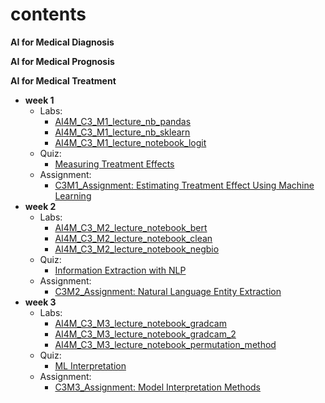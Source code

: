 # contents

**AI for Medical Diagnosis**

**AI for Medical Prognosis**

**AI for Medical Treatment**

- **week 1**
  - Labs:
    - [AI4M_C3_M1_lecture_nb_pandas](https://nbviewer.jupyter.org/github/zonghui0228/coursera-learning/blob/master/AI%20for%20Medicine%20Specialization/AI%20for%20Medical%20Treatment/Week%201/AI4M_C3_M1_lecture_nb_pandas.ipynb)
    - [AI4M_C3_M1_lecture_nb_sklearn](https://nbviewer.jupyter.org/github/zonghui0228/coursera-learning/blob/master/AI%20for%20Medicine%20Specialization/AI%20for%20Medical%20Treatment/Week%201/AI4M_C3_M1_lecture_nb_sklearn.ipynb)
    - [AI4M_C3_M1_lecture_notebook_logit](https://nbviewer.jupyter.org/github/zonghui0228/coursera-learning/blob/master/AI%20for%20Medicine%20Specialization/AI%20for%20Medical%20Treatment/Week%201/AI4M_C3_M1_lecture_notebook_logit.ipynb)
  - Quiz:
    - [Measuring Treatment Effects](https://github.com/zonghui0228/coursera-learning/blob/master/AI%20for%20Medicine%20Specialization/AI%20for%20Medical%20Treatment/Week%201/Quiz%20Measuring%20Treatment%20Effects.pdf)
  - Assignment:
    - [C3M1_Assignment: Estimating Treatment Effect Using Machine Learning](https://nbviewer.jupyter.org/github/zonghui0228/coursera-learning/blob/master/AI%20for%20Medicine%20Specialization/AI%20for%20Medical%20Treatment/Week%201/C3M1_Assignment.ipynb)
- **week 2**
  - Labs:
    - [AI4M_C3_M2_lecture_notebook_bert](https://nbviewer.jupyter.org/github/zonghui0228/coursera-learning/blob/master/AI%20for%20Medicine%20Specialization/AI%20for%20Medical%20Treatment/Week%202/AI4M_C3_M2_lecture_notebook_bert.ipynb)
    - [AI4M_C3_M2_lecture_notebook_clean](https://nbviewer.jupyter.org/github/zonghui0228/coursera-learning/blob/master/AI%20for%20Medicine%20Specialization/AI%20for%20Medical%20Treatment/Week%202/AI4M_C3_M2_lecture_notebook_bert.ipynb)
    - [AI4M_C3_M2_lecture_notebook_negbio](https://nbviewer.jupyter.org/github/zonghui0228/coursera-learning/blob/master/AI%20for%20Medicine%20Specialization/AI%20for%20Medical%20Treatment/Week%202/AI4M_C3_M2_lecture_notebook_negbio.ipynb)
  - Quiz:
    - [Information Extraction with NLP](https://github.com/zonghui0228/coursera-learning/blob/master/AI%20for%20Medicine%20Specialization/AI%20for%20Medical%20Treatment/Week%202/Quiz%20%20Information%20Extraction%20with%20NLP.pdf)
  - Assignment:
    - [C3M2_Assignment: Natural Language Entity Extraction](https://nbviewer.jupyter.org/github/zonghui0228/coursera-learning/blob/master/AI%20for%20Medicine%20Specialization/AI%20for%20Medical%20Treatment/Week%202/C3M2_Assignment.ipynb)
- **week 3**
  - Labs:
    - [AI4M_C3_M3_lecture_notebook_gradcam](https://nbviewer.jupyter.org/github/zonghui0228/coursera-learning/blob/master/AI%20for%20Medicine%20Specialization/AI%20for%20Medical%20Treatment/Week%203/AI4M_C3_M3_lecture_notebook_gradcam.ipynb)
    - [AI4M_C3_M3_lecture_notebook_gradcam_2](https://nbviewer.jupyter.org/github/zonghui0228/coursera-learning/blob/master/AI%20for%20Medicine%20Specialization/AI%20for%20Medical%20Treatment/Week%203/AI4M_C3_M3_lecture_notebook_gradcam_2.ipynb)
    - [AI4M_C3_M3_lecture_notebook_permutation_method](https://nbviewer.jupyter.org/github/zonghui0228/coursera-learning/blob/master/AI%20for%20Medicine%20Specialization/AI%20for%20Medical%20Treatment/Week%203/AI4M_C3_M3_lecture_notebook_permutation_method.ipynb)
  - Quiz:
    - [ML Interpretation](https://github.com/zonghui0228/coursera-learning/blob/master/AI%20for%20Medicine%20Specialization/AI%20for%20Medical%20Treatment/Week%203/Quiz%20%20ML%20Interpretation.pdf)
  - Assignment:
    - [C3M3_Assignment: Model Interpretation Methods](https://nbviewer.jupyter.org/github/zonghui0228/coursera-learning/blob/master/AI%20for%20Medicine%20Specialization/AI%20for%20Medical%20Treatment/Week%203/C3M3_Assignment.ipynb)

